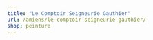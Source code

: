 ```yaml
---
title: "Le Comptoir Seigneurie Gauthier"
url: /amiens/le-comptoir-seigneurie-gauthier/
shop: peinture
---
```

